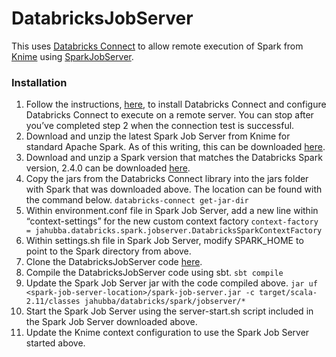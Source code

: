 # DatabricksJobServer
This uses [Databricks Connect](https://docs.azuredatabricks.net/user-guide/dev-tools/db-connect.html) to allow remote execution of Spark from [Knime](https://www.knime.com/knime-extension-for-apache-spark) using [SparkJobServer](https://github.com/spark-jobserver/spark-jobserver).
### Installation
1.  Follow the instructions, [here](https://docs.azuredatabricks.net/user-guide/dev-tools/db-connect.html), to install Databricks Connect and configure Databricks Connect to execute on a remote server.  You can stop after you’ve completed step 2 when the connection test is successful.
2.  Download and unzip the latest Spark Job Server from Knime for standard Apache Spark.  As of this writing, this can be downloaded [here](http://download.knime.org/store/3.6/spark-job-server-0.7.0.3-KNIME_spark-2.3_hdp.tar.gz).
3.  Download and unzip a Spark version that matches the Databricks Spark version, 2.4.0 can be downloaded [here](https://archive.apache.org/dist/spark/spark-2.4.0/spark-2.4.0-bin-hadoop2.7.tgz).
4. Copy the jars from the Databricks Connect library into the jars folder with Spark that was downloaded above.  The location can be found with the command below.
```databricks-connect get-jar-dir```
5.  Within environment.conf file in Spark Job Server, add a new line within “context-settings” for the new custom context factory
```context-factory = jahubba.databricks.spark.jobserver.DatabricksSparkContextFactory```
6.  Within settings.sh file in Spark Job Server, modify SPARK_HOME to point to the Spark directory from above.
7.  Clone the DatabricksJobServer code [here](https://github.com/jahubba/DatabricksJobServer).
8.  Compile the DatabricksJobServer code using sbt.
```sbt compile```
9.  Update the Spark Job Server jar with the code compiled above.
```jar uf <spark-job-server-location>/spark-job-server.jar -c target/scala-2.11/classes jahubba/databricks/spark/jobserver/*```
10.  Start the Spark Job Server using the server-start.sh script included in the Spark Job Server downloaded above.
11.  Update the Knime context configuration to use the Spark Job Server started above.
